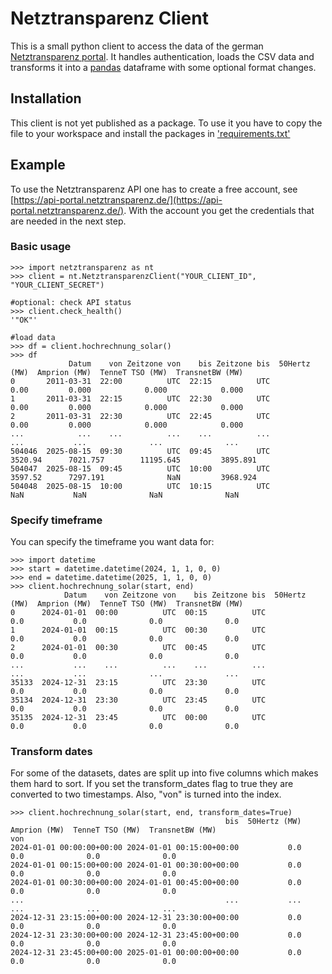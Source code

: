 # Netztransparenz Client
This is a small python client to access the data of the german [Netztransparenz portal](https://www.netztransparenz.de/).
It handles authentication, loads the CSV data and transforms it into a [pandas](https://github.com/pandas-dev/pandas) dataframe with some optional format changes.

## Installation
This client is not yet published as a package. To use it you have to copy the file to your workspace and install the packages in ['requirements.txt'](./requirements.txt) 

## Example
To use the Netztransparenz API one has to create a free account, see [https://api-portal.netztransparenz.de/](https://api-portal.netztransparenz.de/).
With the account you get the credentials that are needed in the next step.

### Basic usage
```
>>> import netztransparenz as nt
>>> client = nt.NetztransparenzClient("YOUR_CLIENT_ID", "YOUR_CLIENT_SECRET")

#optional: check API status 
>>> client.check_health()
'"OK"'

#load data
>>> df = client.hochrechnung_solar()
>>> df
             Datum    von Zeitzone von    bis Zeitzone bis  50Hertz (MW)  Amprion (MW)  TenneT TSO (MW)  TransnetBW (MW)
0       2011-03-31  22:00          UTC  22:15          UTC          0.00         0.000            0.000            0.000
1       2011-03-31  22:15          UTC  22:30          UTC          0.00         0.000            0.000            0.000
2       2011-03-31  22:30          UTC  22:45          UTC          0.00         0.000            0.000            0.000
...            ...    ...          ...    ...          ...           ...           ...              ...              ...
504046  2025-08-15  09:30          UTC  09:45          UTC       3520.94      7021.757        11195.645         3895.891
504047  2025-08-15  09:45          UTC  10:00          UTC       3597.52      7297.191              NaN         3968.924
504048  2025-08-15  10:00          UTC  10:15          UTC           NaN           NaN              NaN              NaN
```

### Specify timeframe
You can specify the timeframe you want data for:
```
>>> import datetime
>>> start = datetime.datetime(2024, 1, 1, 0, 0)
>>> end = datetime.datetime(2025, 1, 1, 0, 0)
>>> client.hochrechnung_solar(start, end)
            Datum    von Zeitzone von    bis Zeitzone bis  50Hertz (MW)  Amprion (MW)  TenneT TSO (MW)  TransnetBW (MW)
0      2024-01-01  00:00          UTC  00:15          UTC           0.0           0.0              0.0              0.0
1      2024-01-01  00:15          UTC  00:30          UTC           0.0           0.0              0.0              0.0
2      2024-01-01  00:30          UTC  00:45          UTC           0.0           0.0              0.0              0.0
...           ...    ...          ...    ...          ...           ...           ...              ...              ...
35133  2024-12-31  23:15          UTC  23:30          UTC           0.0           0.0              0.0              0.0
35134  2024-12-31  23:30          UTC  23:45          UTC           0.0           0.0              0.0              0.0
35135  2024-12-31  23:45          UTC  00:00          UTC           0.0           0.0              0.0              0.0
```

### Transform dates
For some of the datasets, dates are split up into five columns which makes them hard to sort. If you set the transform_dates flag to true they are converted to two timestamps. 
Also, "von" is turned into the index.

```
>>> client.hochrechnung_solar(start, end, transform_dates=True)
                                                bis  50Hertz (MW)  Amprion (MW)  TenneT TSO (MW)  TransnetBW (MW)
von                                                                                                              
2024-01-01 00:00:00+00:00 2024-01-01 00:15:00+00:00           0.0           0.0              0.0              0.0
2024-01-01 00:15:00+00:00 2024-01-01 00:30:00+00:00           0.0           0.0              0.0              0.0
2024-01-01 00:30:00+00:00 2024-01-01 00:45:00+00:00           0.0           0.0              0.0              0.0
...                                             ...           ...           ...              ...              ...
2024-12-31 23:15:00+00:00 2024-12-31 23:30:00+00:00           0.0           0.0              0.0              0.0
2024-12-31 23:30:00+00:00 2024-12-31 23:45:00+00:00           0.0           0.0              0.0              0.0
2024-12-31 23:45:00+00:00 2025-01-01 00:00:00+00:00           0.0           0.0              0.0              0.0
```